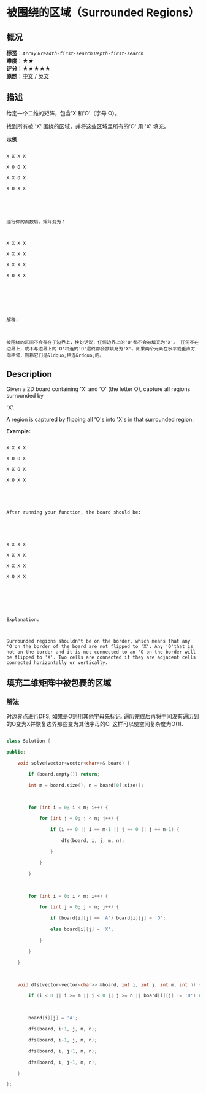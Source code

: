 # 被围绕的区域（Surrounded Regions）
## 概况
**标签**：*`Array`*  *`Breadth-first-search`*  *`Depth-first-search`*<br>
**难度**：★★<br>
**评分**：★★★★★<br>
**原题**：[中文](https://leetcode-cn.com/problems/surrounded-regions) / [英文](https://leetcode.com/problems/surrounded-regions)
## 描述

给定一个二维的矩阵，包含'X'和'O'（字母 O）。



找到所有被 'X' 围绕的区域，并将这些区域里所有的'O' 用 'X' 填充。



**示例:**

```

X X X X

X O O X

X X O X

X O X X





运行你的函数后，矩阵变为：



X X X X

X X X X

X X X X

X O X X







解释:



被围绕的区间不会存在于边界上，换句话说，任何边界上的'O'都不会被填充为'X'。 任何不在边界上，或不与边界上的'O'相连的'O'最终都会被填充为'X'。如果两个元素在水平或垂直方向相邻，则称它们是&ldquo;相连&rdquo;的。

```



## Description

Given a 2D board containing 'X' and 'O' (the letter O), capture all regions surrounded by

 'X'.



A region is captured by flipping all 'O's into 'X's in that surrounded region.



**Example:**

```

X X X X

X O O X

X X O X

X O X X





After running your function, the board should be:





X X X X

X X X X

X X X X

X O X X







Explanation:



Surrounded regions shouldn't be on the border, which means that any 'O'on the border of the board are not flipped to 'X'. Any 'O'that is not on the border and it is not connected to an 'O'on the border will be flipped to 'X'. Two cells are connected if they are adjacent cells connected horizontally or vertically.

```





## 填充二维矩阵中被包裹的区域

### 解法

对边界点进行DFS, 如果是O则用其他字母先标记. 遍历完成后再将中间没有遍历到的O变为X并恢复边界那些变为其他字母的O. 这样可以使空间复杂度为O(1).

```c++

class Solution {

public:

    void solve(vector<vector<char>>& board) {

        if (board.empty()) return;

        int m = board.size(), n = board[0].size();

        

        for (int i = 0; i < m; i++) {

            for (int j = 0; j < n; j++) {

                if (i == 0 || i == m-1 || j == 0 || j == n-1) {

                    dfs(board, i, j, m, n);

                }

            }

        }

        

        for (int i = 0; i < m; i++) {

            for (int j = 0; j < n; j++) {

                if (board[i][j] == 'A') board[i][j] = 'O';

                else board[i][j] = 'X';

            }

        }

    }

    

    void dfs(vector<vector<char>> &board, int i, int j, int m, int n) {

        if (i < 0 || i >= m || j < 0 || j >= n || board[i][j] != 'O') return;

        

        board[i][j] = 'A';

        dfs(board, i+1, j, m, n);

        dfs(board, i-1, j, m, n);

        dfs(board, i, j+1, m, n);

        dfs(board, i, j-1, m, n);

    }

};

```